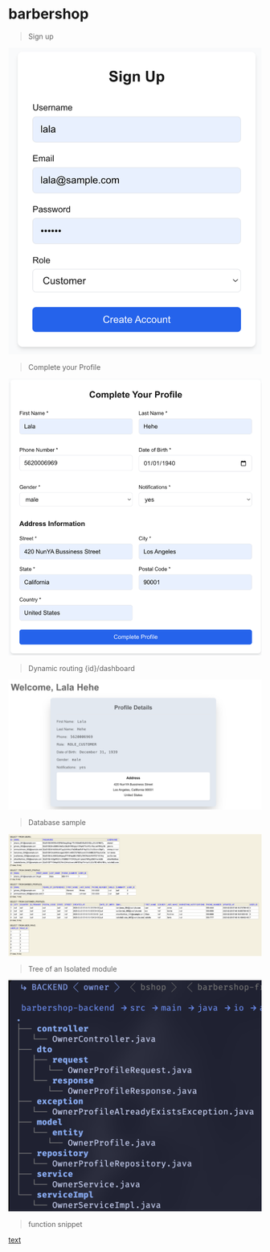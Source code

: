 # barbershop

> Sign up

![alt text](public/signup.png)

> Complete your Profile

![alt text](public/complete-your-profile.png)

> Dynamic routing {id}/dashboard

![alt text](public/dashboard.png)

> Database sample

![alt text](public/database.png)

> Tree of an Isolated module

![alt text](public/owner-module.png)

> function snippet

[text](public/REJECTED_FUNCTION.mov)
